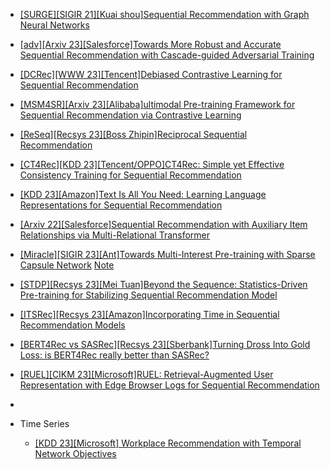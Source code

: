 - [[SURGE][SIGIR 21][Kuai shou]Sequential Recommendation with Graph Neural Networks](https://arxiv.org/abs/2106.14226)
- [[adv][Arxiv 23][Salesforce]Towards More Robust and Accurate Sequential Recommendation with Cascade-guided Adversarial Training](https://arxiv.org/abs/2304.05492)
- [[DCRec][WWW 23][Tencent]Debiased Contrastive Learning for Sequential Recommendation](https://arxiv.org/abs/2303.11780)
- [[MSM4SR][Arxiv 23][Alibaba]ultimodal Pre-training Framework for Sequential Recommendation via Contrastive Learning](https://arxiv.org/abs/2303.11879)
- [[ReSeq][Recsys 23][Boss Zhipin]Reciprocal Sequential Recommendation](https://arxiv.org/abs/2306.14712)
- [[CT4Rec][KDD 23][Tencent/OPPO]CT4Rec: Simple yet Effective Consistency Training for Sequential Recommendation](https://www.youtube.com/watch?v=pX3aQRqDgy8)
- [[KDD 23][Amazon]Text Is All You Need: Learning Language Representations for Sequential Recommendation](https://arxiv.org/abs/2305.13731)
- [[Arxiv 22][Salesforce]Sequential Recommendation with Auxiliary Item Relationships via Multi-Relational Transformer](https://arxiv.org/abs/2210.13572)
- [[Miracle][SIGIR 23][Ant]Towards Multi-Interest Pre-training with Sparse Capsule Network](https://dl.acm.org/doi/10.1145/3539618.3591778) [Note](https://mp.weixin.qq.com/s/EDpTxTj84XwPXTNsXCi24A)
- [[STDP][Recsys 23][Mei Tuan]Beyond the Sequence: Statistics-Driven Pre-training for Stabilizing Sequential Recommendation Model](https://dl.acm.org/doi/pdf/10.1145/3604915.3608821)
- [[ITSRec][Recsys 23][Amazon]Incorporating Time in Sequential Recommendation Models](https://dl.acm.org/doi/pdf/10.1145/3604915.3608830)
- [[BERT4Rec vs SASRec][Recsys 23][Sberbank]Turning Dross Into Gold Loss: is BERT4Rec really better than
SASRec?](https://dl.acm.org/doi/pdf/10.1145/3604915.3610644)
- [[RUEL][CIKM 23][Microsoft]RUEL: Retrieval-Augmented User Representation with Edge Browser Logs for Sequential Recommendation](https://arxiv.org/pdf/2309.10469.pdf)
- 
  

- Time Series
  - [[KDD 23][Microsoft] Workplace Recommendation with Temporal Network Objectives](https://www.youtube.com/watch?v=5OWlKb81NlE)

